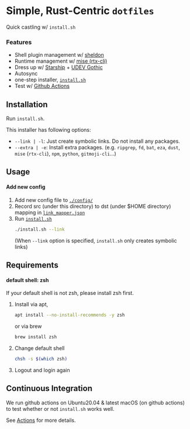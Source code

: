 # Simple, Rust-Centric `dotfiles`
Quick castling w/ `install.sh`
### Features
- Shell plugin management w/ [sheldon](https://sheldon.cli.rs/)
- Runtime management w/ [mise (rtx-cli)](https://mise.jdx.dev/)
- Dress up w/ [Starship](https://starship.rs/) + [UDEV Gothic](https://github.com/yuru7/udev-gothic)
- Autosync
- one-step installer, [`install.sh`](https://github.com/5ei74R0/dotfiles/blob/main/install.sh#L248-L285)
- Test w/ [Github Actions](https://github.com/5ei74R0/dotfiles/actions)

## Installation
Run `install.sh`.

This installer has following options:
- `--link | -l`: Just create symbolic links. Do not install any packages.
- `--extra | -e`: Install extra packages. (e.g. `ripgrep`, `fd`, `bat`, `eza`, `dust`, `mise` (`rtx-cli`), `npm`, `python`, `gitmoji-cli`...)

## Usage
#### Add new config
1. Add new config file to [`./config/`](./.config)
2. Record src (under this directory) to dst (under $HOME directory) mapping in [`link_mapper.json`](./link_mapper.json)
3. Run [`install.sh`](./install.sh)
    ```sh
    ./install.sh --link
    ```
    (When `--link` option is specified, `install.sh` only creates symbolic links)

## Requirements
#### default shell: zsh
If your default shell is not zsh, please install zsh first.

1. Install via apt,
    ```sh
    apt install --no-install-recommends -y zsh
    ```
    or via brew
    ```sh
    brew install zsh
    ```
2. Change default shell
    ```sh
    chsh -s $(which zsh)
    ```
3. Logout and login again

## Continuous Integration
We run github actions on Ubuntu20.04 & latest macOS (on github actions) to test whether or not `install.sh` works well.

See [Actions](https://github.com/5ei74R0/dotfiles/actions) for more details.

